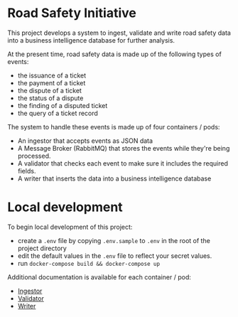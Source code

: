 # Road Safety Initiative

This project develops a system to ingest, validate and write road safety data into a business intelligence database for further analysis.  

At the present time, road safety data is made up of the following types of events:
- the issuance of a ticket
- the payment of a ticket
- the dispute of a ticket
- the status of a dispute
- the finding of a disputed ticket
- the query of a ticket record


The system to handle these events is made up of four containers / pods:
- An ingestor that accepts events as JSON data
- A Message Broker (RabbitMQ) that stores the events while they're being processed.
- A validator that checks each event to make sure it includes the required fields.
- A writer that inserts the data into a business intelligence database

# Local development 

To begin local development of this project:
- create a `.env` file by copying `.env.sample` to `.env` in the root of the project directory
- edit the default values in the `.env` file to reflect your secret values.
- run `docker-compose build && docker-compose up`

Additional documentation is available for each container / pod:
- [Ingestor](./python/docs/ingestor.md)
- [Validator](./python/docs/validator.md)
- [Writer](./python/docs/writer.md)




